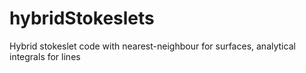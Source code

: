 # hybridStokeslets
Hybrid stokeslet code with nearest-neighbour for surfaces, analytical integrals for lines
